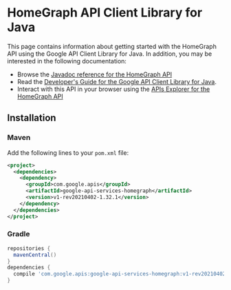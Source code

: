 # HomeGraph API Client Library for Java



This page contains information about getting started with the HomeGraph API
using the Google API Client Library for Java. In addition, you may be interested
in the following documentation:

* Browse the [Javadoc reference for the HomeGraph API][javadoc]
* Read the [Developer's Guide for the Google API Client Library for Java][google-api-client].
* Interact with this API in your browser using the [APIs Explorer for the HomeGraph API][api-explorer]

## Installation

### Maven

Add the following lines to your `pom.xml` file:

```xml
<project>
  <dependencies>
    <dependency>
      <groupId>com.google.apis</groupId>
      <artifactId>google-api-services-homegraph</artifactId>
      <version>v1-rev20210402-1.32.1</version>
    </dependency>
  </dependencies>
</project>
```

### Gradle

```gradle
repositories {
  mavenCentral()
}
dependencies {
  compile 'com.google.apis:google-api-services-homegraph:v1-rev20210402-1.32.1'
}
```

[javadoc]: https://googleapis.dev/java/google-api-services-homegraph/latest/index.html
[google-api-client]: https://github.com/googleapis/google-api-java-client/
[api-explorer]: https://developers.google.com/apis-explorer/#p/homegraph/v1/
